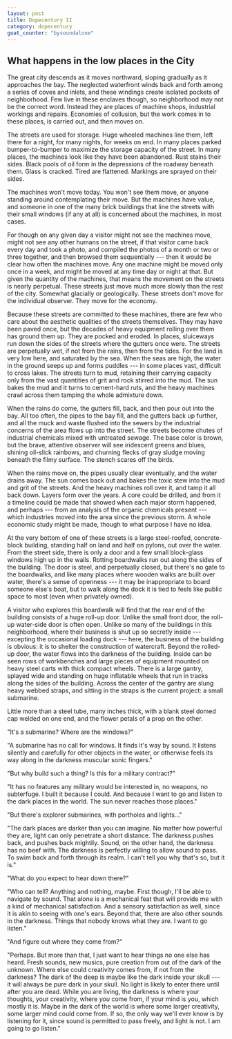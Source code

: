 ```yaml
---
layout: post
title: Dopecentury II
category: dopecentury
goat_counter: "bysoundalone" 
---
```


## What happens in the low places in the City

The great city descends as it moves northward, sloping gradually as it approaches the bay. The neglected waterfront winds back and forth among a series of coves and inlets, and these windings create isolated pockets of neighborhood. Few live in these enclaves though, so neighborhood may not be the correct word. Instead they are places of machine shops, industrial workings and repairs. Economies of collusion, but the work comes in to these places, is carried out, and then moves on.

The streets are used for storage. Huge wheeled machines line them, left there for a night, for many nights, for weeks on end. In many places parked bumper-to-bumper to maximize the storage capacity of the street. In many places, the machines look like they have been abandoned. Rust stains their sides. Black pools of oil form in the depressions of the roadway beneath them. Glass is cracked. Tired are flattened. Markings are sprayed on their sides.

The machines won't move today. You won't see them move, or anyone standing around contemplating their move. But the machines have value, and someone in one of the many brick buildings that line the streets with their small windows (if any at all) is concerned about the machines, in most cases.

For though on any given day a visitor might not see the machines move, might not see any other humans on the street, if that visitor came back every day and took a photo, and compiled the photos of a month or two or three together, and then browsed them sequentially --- then it would be clear how often the machines move. Any one machine might be moved only once in a week, and might be moved at any time day or night at that. But given the quantity of the machines, that means the movement on the streets is nearly perpetual. These streets just move much more slowly than the rest of the city. Somewhat glacially or geologically. These streets don't move for the individual observer. They move for the economy.

Because these streets are committed to these machines, there are few who care about the aesthetic qualities of the streets themselves. They may have been paved once, but the decades of heavy equipment rolling over them has ground them up. They are pocked and eroded. In places, sluiceways run down the sides of the streets where the gutters once were. The streets are perpetually wet, if not from the rains, then from the tides. For the land is very low here, and saturated by the sea. When the seas are high, the water in the ground seeps up and forms puddles --- in some places vast, difficult to cross lakes. The streets turn to mud, retaining their carrying capacity only from the vast quantities of grit and rock stirred into the mud. The sun bakes the mud and it turns to cement-hard ruts, and the heavy machines crawl across them tamping the whole admixture down.

When the rains do come, the gutters fill, back, and then pour out into the bay. All too often, the pipes to the bay fill, and the gutters back up further, and all the muck and waste flushed into the sewers by the industrial concerns of the area flows up into the street. The streets become chutes of industrial chemicals mixed with untreated sewage. The base color is brown, but the brave, attentive observer will see iridescent greens and blues, shining oil-slick rainbows, and churning flecks of gray sludge moving beneath the filmy surface. The stench scares off the birds.

When the rains move on, the pipes usually clear eventually, and the water drains away. The sun comes back out and bakes the toxic stew into the mud and grit of the streets. And the heavy machines roll over it, and tamp it all back down. Layers form over the years. A core could be drilled, and from it a timeline could be made that showed when each major storm happened, and perhaps --- from an analysis of the organic chemicals present --- which industries moved into the area since the previous storm. A whole economic study might be made, though to what purpose I have no idea.

At the very bottom of one of these streets is a large steel-roofed, concrete-block building, standing half on land and half on pylons, out over the water. From the street side, there is only a door and a few small block-glass windows high up in the walls. Rotting boardwalks run out along the sides of the building. The door is steel, and perpetually closed, but there's no gate to the boardwalks, and like many places where wooden walks are built over water, there's a sense of openness --- it may be inappropriate to board someone else's boat, but to walk along the dock it is tied to feels like public space to most (even when privately owned).

A visitor who explores this boardwalk will find that the rear end of the building consists of a huge roll-up door. Unlike the small front door, the roll-up water-side door is often open. Unlike so many of the buildings in this neighborhood, where their business is shut up so secretly inside --- excepting the occasional loading dock --- here, the business of the building is obvious: it is to shelter the construction of watercraft. Beyond the rolled-up door, the water flows into the darkness of the building. Inside can be seen rows of workbenches and large pieces of equipment mounted on heavy steel carts with thick compact wheels. There is a large gantry, splayed wide and standing on huge inflatable wheels that run in tracks along the sides of the building. Across the center of the gantry are slung heavy webbed straps, and sitting in the straps is the current project: a small submarine.

Little more than a steel tube, many inches thick, with a blank steel domed cap welded on one end, and the flower petals of a prop on the other.

"It's a submarine? Where are the windows?"

"A submarine has no call for windows. It finds it's way by sound. It listens silently and carefully for other objects in the water, or otherwise feels its way along in the darkness muscular sonic fingers."

"But why build such a thing? Is this for a military contract?"

"It has no features any military would be interested in, no weapons, no subterfuge. I built it because I could. And because I want to go and listen to the dark places in the world. The sun never reaches those places."

"But there's explorer submarines, with portholes and lights..."

"The dark places are darker than you can imagine. No matter how powerful they are, light can only penetrate a short distance. The darkness pushes back, and pushes back mightily. Sound, on the other hand, the darkness has no beef with. The darkness is perfectly willing to allow sound to pass. To swim back and forth through its realm. I can't tell you why that's so, but it is."

"What do you expect to hear down there?"

"Who can tell? Anything and nothing, maybe. First though, I'll be able to navigate by sound. That alone is a mechanical feat that will provide me with a kind of mechanical satisfaction. And a sensory satisfaction as well, since it is akin to seeing with one's ears. Beyond that, there are also other sounds in the darkness. Things that nobody knows what they are. I want to go listen."

"And figure out where they come from?"

"Perhaps. But more than that, I just want to hear things no one else has heard. Fresh sounds, new musics, pure creation from out of the dark of the unknown. Where else could creativity comes from, if not from the darkness? The dark of the deep is maybe like the dark inside your skull --- it will always be pure dark in your skull. No light is likely to enter there until after you are dead. While you are living, the darkness is where your thoughts, your creativity, where _you_ come from, if your mind is you, which mostly it is. Maybe in the dark of the world is where some larger creativity, some larger mind could come from. If so, the only way we'll ever know is by listening for it, since sound is permitted to pass freely, and light is not. I am going to go listen."




